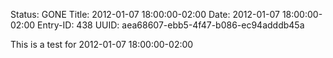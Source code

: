 Status: GONE
Title: 2012-01-07 18:00:00-02:00
Date: 2012-01-07 18:00:00-02:00
Entry-ID: 438
UUID: aea68607-ebb5-4f47-b086-ec94adddb45a

This is a test for 2012-01-07 18:00:00-02:00
